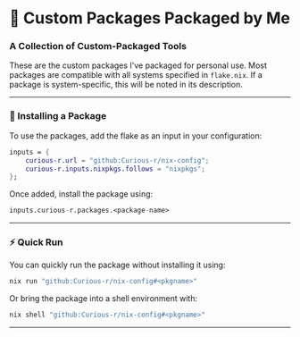 # 🚀 Custom Packages Packaged by Me

### A Collection of Custom-Packaged Tools

These are the custom packages I've packaged for personal use.
Most packages are compatible with all systems specified in `flake.nix`. If a package is system-specific, this will be noted in its description.

---

### 🔨 Installing a Package

To use the packages, add the flake as an input in your configuration:

```nix
inputs = {
    curious-r.url = "github:Curious-r/nix-config";
    curious-r.inputs.nixpkgs.follows = "nixpkgs";
};
```

Once added, install the package using:

```nix
inputs.curious-r.packages.<package-name>
```

---

### ⚡ Quick Run

You can quickly run the package without installing it using:

```bash
nix run "github:Curious-r/nix-config#<pkgname>"
```

Or bring the package into a shell environment with:

```bash
nix shell "github:Curious-r/nix-config#<pkgname>"
```

---
